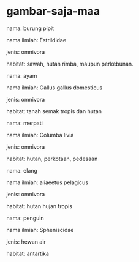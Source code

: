 # gambar-saja-maa

nama: burung pipit

nama ilmiah: Estrildidae

jenis: omnivora

habitat: sawah, hutan rimba, maupun perkebunan.


nama: ayam

nama ilmiah: Gallus gallus domesticus

jenis: omnivora

habitat: tanah semak tropis dan hutan


nama: merpati

nama ilmiah: Columba livia

jenis: omnivora

habitat: hutan, perkotaan, pedesaan


nama: elang

nama ilmiah: aliaeetus pelagicus

jenis: omnivora

habitat: hutan hujan tropis


nama: penguin

nama ilmiah: Spheniscidae

jenis: hewan air

habitat: antartika
